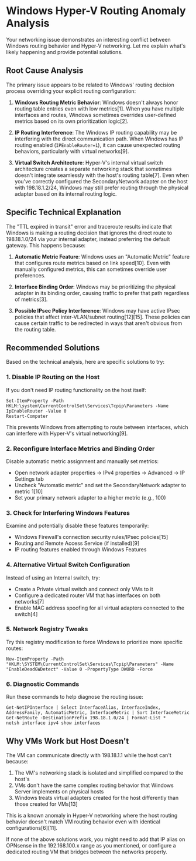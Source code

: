 # Windows Hyper-V Routing Anomaly Analysis

Your networking issue demonstrates an interesting conflict between Windows routing behavior and Hyper-V networking. Let me explain what's likely happening and provide potential solutions.

## Root Cause Analysis

The primary issue appears to be related to Windows' routing decision process overriding your explicit routing configuration:

1. **Windows Routing Metric Behavior**: Windows doesn't always honor routing table entries even with low metrics[1]. When you have multiple interfaces and routes, Windows sometimes overrides user-defined metrics based on its own prioritization logic[2].

2. **IP Routing Interference**: The Windows IP routing capability may be interfering with the direct communication path. When Windows has IP routing enabled (`IPEnableRouter=1`), it can cause unexpected routing behaviors, particularly with virtual networks[9].

3. **Virtual Switch Architecture**: Hyper-V's internal virtual switch architecture creates a separate networking stack that sometimes doesn't integrate seamlessly with the host's routing table[7]. Even when you've correctly configured the SecondaryNetwork adapter on the host with 198.18.1.2/24, Windows may still prefer routing through the physical adapter based on its internal routing logic.

## Specific Technical Explanation

The "TTL expired in transit" error and traceroute results indicate that Windows is making a routing decision that ignores the direct route to 198.18.1.0/24 via your internal adapter, instead preferring the default gateway. This happens because:

1. **Automatic Metric Feature**: Windows uses an "Automatic Metric" feature that configures route metrics based on link speed[10]. Even with manually configured metrics, this can sometimes override user preferences.

2. **Interface Binding Order**: Windows may be prioritizing the physical adapter in its binding order, causing traffic to prefer that path regardless of metrics[3].

3. **Possible IPsec Policy Interference**: Windows may have active IPsec policies that affect inter-VLAN/subnet routing[12][15]. These policies can cause certain traffic to be redirected in ways that aren't obvious from the routing table.

## Recommended Solutions

Based on the technical analysis, here are specific solutions to try:

### 1. Disable IP Routing on the Host

If you don't need IP routing functionality on the host itself:

```
Set-ItemProperty -Path HKLM:\system\CurrentControlSet\Services\Tcpip\Parameters -Name IpEnableRouter -Value 0
Restart-Computer
```

This prevents Windows from attempting to route between interfaces, which can interfere with Hyper-V's virtual networking[9].

### 2. Reconfigure Interface Metrics and Binding Order

Disable automatic metric assignment and manually set metrics:
- Open network adapter properties → IPv4 properties → Advanced → IP Settings tab
- Uncheck "Automatic metric" and set the SecondaryNetwork adapter to metric 1[10]
- Set your primary network adapter to a higher metric (e.g., 100)

### 3. Check for Interfering Windows Features

Examine and potentially disable these features temporarily:
- Windows Firewall's connection security rules/IPsec policies[15]
- Routing and Remote Access Service (if installed)[9]
- IP routing features enabled through Windows Features

### 4. Alternative Virtual Switch Configuration

Instead of using an Internal switch, try:
- Create a Private virtual switch and connect only VMs to it
- Configure a dedicated router VM that has interfaces on both networks[7]
- Enable MAC address spoofing for all virtual adapters connected to the switch[4]

### 5. Network Registry Tweaks

Try this registry modification to force Windows to prioritize more specific routes:
```
New-ItemProperty -Path "HKLM:\SYSTEM\CurrentControlSet\Services\Tcpip\Parameters" -Name "EnableDeadGWDetect" -Value 0 -PropertyType DWORD -Force
```

### 6. Diagnostic Commands

Run these commands to help diagnose the routing issue:
```
Get-NetIPInterface | Select InterfaceAlias, InterfaceIndex, AddressFamily, AutomaticMetric, InterfaceMetric | Sort InterfaceMetric
Get-NetRoute -DestinationPrefix 198.18.1.0/24 | Format-List *
netsh interface ipv4 show interfaces
```

## Why VMs Work but Host Doesn't

The VM can communicate directly with 198.18.1.1 while the host can't because:

1. The VM's networking stack is isolated and simplified compared to the host's
2. VMs don't have the same complex routing behavior that Windows Server implements on physical hosts
3. Windows treats virtual adapters created for the host differently than those created for VMs[13]

This is a known anomaly in Hyper-V networking where the host routing behavior doesn't match VM routing behavior even with identical configurations[6][11].

If none of the above solutions work, you might need to add that IP alias on OPNsense in the 192.168.100.x range as you mentioned, or configure a dedicated routing VM that bridges between the networks properly.
